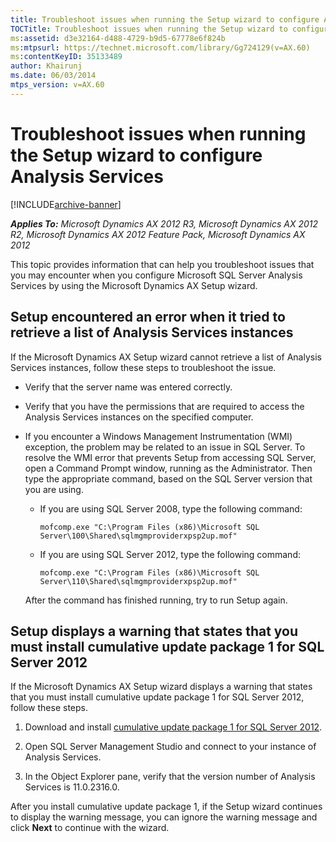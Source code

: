 ```yaml
---
title: Troubleshoot issues when running the Setup wizard to configure Analysis Services
TOCTitle: Troubleshoot issues when running the Setup wizard to configure Analysis Services
ms:assetid: d3e32164-d488-4729-b9d5-67778e6f824b
ms:mtpsurl: https://technet.microsoft.com/library/Gg724129(v=AX.60)
ms:contentKeyID: 35133489
author: Khairunj
ms.date: 06/03/2014
mtps_version: v=AX.60
---
```


# Troubleshoot issues when running the Setup wizard to configure Analysis Services 


[!INCLUDE[archive-banner](includes/archive-banner.md)]


_**Applies To:** Microsoft Dynamics AX 2012 R3, Microsoft Dynamics AX 2012 R2, Microsoft Dynamics AX 2012 Feature Pack, Microsoft Dynamics AX 2012_

This topic provides information that can help you troubleshoot issues that you may encounter when you configure Microsoft SQL Server Analysis Services by using the Microsoft Dynamics AX Setup wizard.

## Setup encountered an error when it tried to retrieve a list of Analysis Services instances

If the Microsoft Dynamics AX Setup wizard cannot retrieve a list of Analysis Services instances, follow these steps to troubleshoot the issue.

  - Verify that the server name was entered correctly.

  - Verify that you have the permissions that are required to access the Analysis Services instances on the specified computer.

  - If you encounter a Windows Management Instrumentation (WMI) exception, the problem may be related to an issue in SQL Server. To resolve the WMI error that prevents Setup from accessing SQL Server, open a Command Prompt window, running as the Administrator. Then type the appropriate command, based on the SQL Server version that you are using.
    
      - If you are using SQL Server 2008, type the following command:
        
            mofcomp.exe "C:\Program Files (x86)\Microsoft SQL Server\100\Shared\sqlmgmproviderxpsp2up.mof"
    
      - If you are using SQL Server 2012, type the following command:
        
            mofcomp.exe "C:\Program Files (x86)\Microsoft SQL Server\110\Shared\sqlmgmproviderxpsp2up.mof"
    
    After the command has finished running, try to run Setup again.

## Setup displays a warning that states that you must install cumulative update package 1 for SQL Server 2012

If the Microsoft Dynamics AX Setup wizard displays a warning that states that you must install cumulative update package 1 for SQL Server 2012, follow these steps.

1.  Download and install [cumulative update package 1 for SQL Server 2012](https://support.microsoft.com/kb/2679368).

2.  Open SQL Server Management Studio and connect to your instance of Analysis Services.

3.  In the Object Explorer pane, verify that the version number of Analysis Services is 11.0.2316.0.

After you install cumulative update package 1, if the Setup wizard continues to display the warning message, you can ignore the warning message and click **Next** to continue with the wizard.

  


